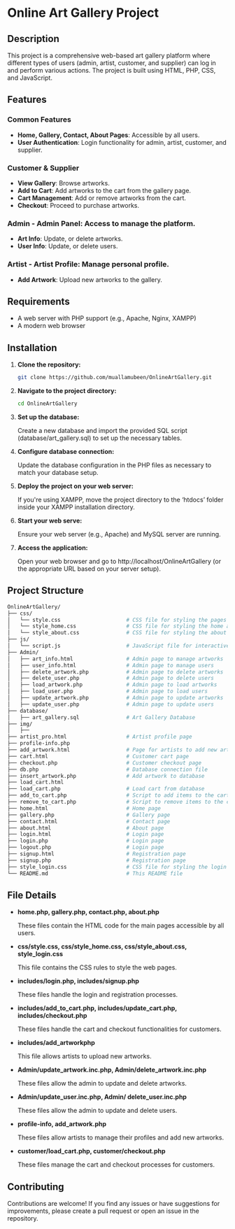# Online Art Gallery Project

## Description
This project is a comprehensive web-based art gallery platform where different types of users (admin, artist, customer, and supplier) can log in and perform various actions. The project is built using HTML, PHP, CSS, and JavaScript.

## Features

### Common Features
 - **Home, Gallery, Contact, About Pages**: Accessible by all users.
 - **User Authentication**: Login functionality for admin, artist, customer, and supplier.

 ### Customer & Supplier 
- **View Gallery**: Browse artworks.
 - **Add to Cart**: Add artworks to the cart from the gallery page.
 - **Cart Management**: Add or remove artworks from the cart. 
- **Checkout**: Proceed to purchase artworks. 

### Admin - **Admin Panel**: Access to manage the platform.
 - **Art Info**:  Update, or delete artworks. 
- **User Info**: Update, or delete users. 

### Artist - **Artist Profile**: Manage personal profile. 
- **Add Artwork**: Upload new artworks to the gallery.

## Requirements

- A web server with PHP support (e.g., Apache, Nginx, XAMPP)
- A modern web browser

## Installation

1. **Clone the repository:**

   ```bash
   git clone https://github.com/muallamubeen/OnlineArtGallery.git
   
2. **Navigate to the project directory:**

   ```bash
   cd OnlineArtGallery
   
3. **Set up the database:**

      Create a new database and import the provided SQL script (database/art_gallery.sql) to set up the necessary tables.

4. **Configure database connection:**

      Update the database configuration in the PHP files as necessary to match your database setup.
   
5. **Deploy the project on your web server:**

   If you're using XAMPP, move the project directory to the ‘htdocs’ folder inside your XAMPP installation directory.
   
6. **Start your web serve:**

   Ensure your web server (e.g., Apache) and MySQL server are running.
   
9. **Access the application:**

   Open your web browser and go to http://localhost/OnlineArtGallery (or the appropriate URL based on your server setup).

##  Project Structure

   ```bash
  OnlineArtGallery/
  ├── css/
  │   └── style.css                     # CSS file for styling the pages
  │   └── style_home.css                # CSS file for styling the home and gallery pages
  │   └── style_about.css               # CSS file for styling the about page
  ├── js/
  │   └── script.js                     # JavaScript file for interactive elements
  ├── Admin/
  │   ├── art_info.html                 # Admin page to manage artworks
  │   ├── user_info.html                # Admin page to manage users
  │   ├── delete_artwork.php            # Admin page to delete artworks
  │   ├── delete_user.php               # Admin page to delete users
  │   ├── load_artwork.php              # Admin page to load artworks
  │   ├── load_user.php                 # Admin page to load users
  │   ├── update_artwork.php            # Admin page to update artworks
  │   ├── update_user.php               # Admin page to update users
  ├── database/
  │   ├── art_gallery.sql               # Art Gallery Database
  ├── img/
  │   ├── 
  ├── artist_pro.html                   # Artist profile page
  ├── profile-info.php 
  ├── add_artwork.html                  # Page for artists to add new artworks
  ├── cart.html                         # Customer cart page
  ├── checkout.php                      # Customer checkout page
  ├── db.php                            # Database connection file
  ├── insert_artwork.php                # Add artwork to database
  ├── load_cart.html        
  ├── load_cart.php                     # Load cart from database 
  ├── add_to_cart.php                   # Script to add items to the cart
  ├── remove_to_cart.php                # Script to remove items to the cart
  ├── home.html                         # Home page
  ├── gallery.php                       # Gallery page
  ├── contact.html                      # Contact page
  ├── about.html                        # About page
  ├── login.html                        # Login page
  ├── login.php                         # Login page
  ├── logout.php                        # Login page
  ├── signup.html                       # Registration page
  ├── signup.php                        # Registration page
  ├── style_login.css                   # CSS file for styling the login page
  └── README.md                         # This README file
```

## File Details

-	**home.php, gallery.php, contact.php, about.php**
  
      These files contain the HTML code for the main pages accessible by all users.

-	**css/style.css, css/style_home.css, css/style_about.css, style_login.css**
  
      This file contains the CSS rules to style the web pages.

-	**includes/login.php, includes/signup.php**
  
      These files handle the login and registration processes.

-	**includes/add_to_cart.php, includes/update_cart.php, includes/checkout.php**
  
      These files handle the cart and checkout functionalities for customers.

-	**includes/add_artworkphp**
  
      This file allows artists to upload new artworks.

-	**Admin/update_artwork.inc.php, Admin/delete_artwork.inc.php**
  
      These files allow the admin to update and delete artworks.

-	**Admin/update_user.inc.php, Admin/ delete_user.inc.php**
  
      These files allow the admin to update and delete users.

-	**profile-info, add_artwork.php**
  
      These files allow artists to manage their profiles and add new artworks.

-	**customer/load_cart.php, customer/checkout.php**
  
      These files manage the cart and checkout processes for customers.

## Contributing

  Contributions are welcome! If you find any issues or have suggestions for improvements, please create a pull request or open an issue in the repository.

